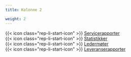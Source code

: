 ```yaml
---
title: Kolonne 2

weight: 2
---
```


{{< icon class="rep-li-start-icon" >}} [Servicerapporter](https://digdir.sharepoint.com/sites/DigdirDGT/Delte%20dokumenter/Forms/AllItems.aspx?id=%2Fsites%2FDigdirDGT%2FDelte%20dokumenter%2FServicerapporter%20Altinn%2F2022%2FAltinn%20sentralforvaltning%20servicerapport%20%2D%202022%2003%20Mars%2Epdf&parent=%2Fsites%2FDigdirDGT%2FDelte%20dokumenter%2FServicerapporter%20Altinn%2F2022)  
{{< icon class="rep-li-start-icon" >}} [Statistikker]()  
{{< icon class="rep-li-start-icon" >}} [Ledermøter](https://digdir.sharepoint.com/sites/DigdirDGT/Delte%20dokumenter/Forms/AllItems.aspx?csf=1&web=1&e=4nbQtT&cid=cec10d81%2D618a%2D4508%2D81fe%2D0b98f0e0ff5e&RootFolder=%2Fsites%2FDigdirDGT%2FDelte%20dokumenter%2FLederlaget%20DGT&FolderCTID=0x0120004EA8294F9ADB674FAAB36A65F01170FF)  
{{< icon class="rep-li-start-icon" >}} [Leveranserapporter]()
